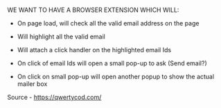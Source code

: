 WE WANT TO HAVE A BROWSER EXTENSION WHICH WILL:

- On page load, will check all the valid email address on the page

- Will highlight all the valid email

- Will attach a click handler on the highlighted email Ids

- On click of email Ids will open a small pop-up to ask (Send email?)

- On click on small pop-up will open another popup to show the actual mailer box

Source - https://qwertycod.com/
